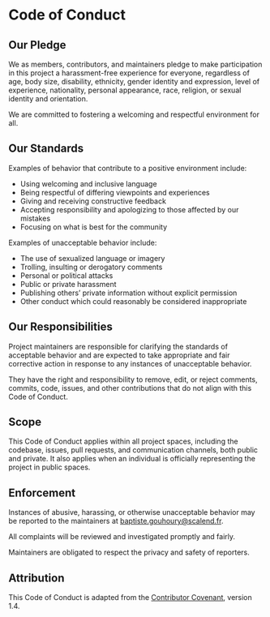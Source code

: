 # Code of Conduct

## Our Pledge

We as members, contributors, and maintainers pledge to make participation in this project a harassment-free experience for everyone, regardless of age, body size, disability, ethnicity, gender identity and expression, level of experience, nationality, personal appearance, race, religion, or sexual identity and orientation.

We are committed to fostering a welcoming and respectful environment for all.

## Our Standards

Examples of behavior that contribute to a positive environment include:

- Using welcoming and inclusive language
- Being respectful of differing viewpoints and experiences
- Giving and receiving constructive feedback
- Accepting responsibility and apologizing to those affected by our mistakes
- Focusing on what is best for the community

Examples of unacceptable behavior include:

- The use of sexualized language or imagery
- Trolling, insulting or derogatory comments
- Personal or political attacks
- Public or private harassment
- Publishing others’ private information without explicit permission
- Other conduct which could reasonably be considered inappropriate

## Our Responsibilities

Project maintainers are responsible for clarifying the standards of acceptable behavior and are expected to take appropriate and fair corrective action in response to any instances of unacceptable behavior.

They have the right and responsibility to remove, edit, or reject comments, commits, code, issues, and other contributions that do not align with this Code of Conduct.

## Scope

This Code of Conduct applies within all project spaces, including the codebase, issues, pull requests, and communication channels, both public and private. It also applies when an individual is officially representing the project in public spaces.

## Enforcement

Instances of abusive, harassing, or otherwise unacceptable behavior may be reported to the maintainers at baptiste.gouhoury@scalend.fr.

All complaints will be reviewed and investigated promptly and fairly.

Maintainers are obligated to respect the privacy and safety of reporters.

## Attribution

This Code of Conduct is adapted from the [Contributor Covenant](https://www.contributor-covenant.org), version 1.4.
